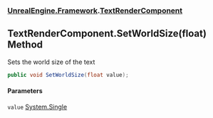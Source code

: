 ### [UnrealEngine.Framework](UnrealEngine_Framework.md 'UnrealEngine.Framework').[TextRenderComponent](TextRenderComponent.md 'UnrealEngine.Framework.TextRenderComponent')
## TextRenderComponent.SetWorldSize(float) Method
Sets the world size of the text  
```csharp
public void SetWorldSize(float value);
```
#### Parameters
<a name='UnrealEngine_Framework_TextRenderComponent_SetWorldSize(float)_value'></a>
`value` [System.Single](https://docs.microsoft.com/en-us/dotnet/api/System.Single 'System.Single')  
  
